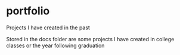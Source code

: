 # portfolio
Projects I have created in the past

Stored in the docs folder are some projects I have created in college classes or the year following graduation
